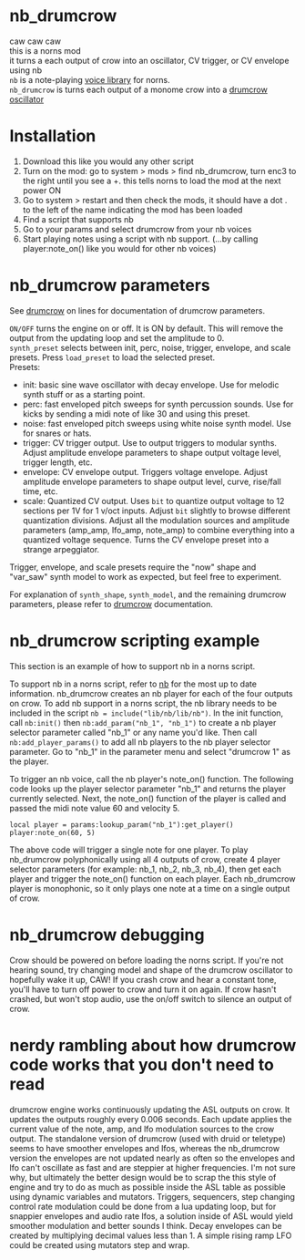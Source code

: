 # nb_drumcrow  
caw caw caw  
this is a norns mod  
it turns a each output of crow into an oscillator, CV trigger, or CV envelope using nb  
`nb` is a note-playing [voice library](https://github.com/sixolet/nb) for norns.  
`nb_drumcrow` is turns each output of a monome crow into a [drumcrow oscillator](https://github.com/entzmingerc/drumcrow)  

# Installation  
1) Download this like you would any other script  
2) Turn on the mod: go to system > mods > find nb_drumcrow, turn enc3 to the right until you see a +. this tells norns to load the mod at the next power ON  
3) Go to system > restart and then check the mods, it should have a dot . to the left of the name indicating the mod has been loaded  
4) Find a script that supports nb  
5) Go to your params and select drumcrow from your nb voices  
6) Start playing notes using a script with nb support. (...by calling player:note_on() like you would for other nb voices)  

# nb_drumcrow parameters
See [drumcrow](https://github.com/entzmingerc/drumcrow) on lines for documentation of drumcrow parameters.  

`ON/OFF` turns the engine on or off. It is ON by default. This will remove the output from the updating loop and set the amplitude to 0.  
`synth_preset` selects between init, perc, noise, trigger, envelope, and scale presets. Press `load_preset` to load the selected preset.  
Presets:  
- init: basic sine wave oscillator with decay envelope. Use for melodic synth stuff or as a starting point.  
- perc: fast enveloped pitch sweeps for synth percussion sounds. Use for kicks by sending a midi note of like 30 and using this preset.  
- noise: fast enveloped pitch sweeps using white noise synth model. Use for snares or hats.  
- trigger: CV trigger output. Use to output triggers to modular synths. Adjust amplitude envelope parameters to shape output voltage level, trigger length, etc.  
- envelope: CV envelope output. Triggers voltage envelope. Adjust amplitude envelope parameters to shape output level, curve, rise/fall time, etc.  
- scale: Quantized CV output. Uses `bit` to quantize output voltage to 12 sections per 1V for 1 v/oct inputs. Adjust `bit` slightly to browse different quantization divisions. Adjust all the modulation sources and amplitude parameters (amp_amp, lfo_amp, note_amp) to combine everything into a quantized voltage sequence. Turns the CV envelope preset into a strange arpeggiator.  

Trigger, envelope, and scale presets require the "now" shape and "var_saw" synth model to work as expected, but feel free to experiment.  

For explanation of `synth_shape`, `synth_model`, and the remaining drumcrow parameters, please refer to [drumcrow](https://github.com/entzmingerc/drumcrow) documentation.  

# nb_drumcrow scripting example  
This section is an example of how to support nb in a norns script.  

To support nb in a norns script, refer to [nb](https://github.com/sixolet/nb) for the most up to date information. nb_drumcrow creates an nb player for each of the four outputs on crow. To add nb support in a norns script, the nb library needs to be included in the script `nb = include("lib/nb/lib/nb")`. In the init function, call `nb:init()` then `nb:add_param("nb_1", "nb_1")` to create a nb player selector parameter called "nb_1" or any name you'd like. Then call `nb:add_player_params()` to add all nb players to the nb player selector parameter. Go to "nb_1" in the parameter menu and select "drumcrow 1" as the player.  

To trigger an nb voice, call the nb player's note_on() function. The following code looks up the player selector parameter "nb_1" and returns the player currently selected. Next, the note_on() function of the player is called and passed the midi note value 60 and velocity 5.  
```
local player = params:lookup_param("nb_1"):get_player()
player:note_on(60, 5)
``` 
The above code will trigger a single note for one player. To play nb_drumcrow polyphonically using all 4 outputs of crow, create 4 player selector parameters (for example: nb_1, nb_2, nb_3, nb_4), then get each player and trigger the note_on() function on each player. Each nb_drumcrow player is monophonic, so it only plays one note at a time on a single output of crow.  

# nb_drumcrow debugging
Crow should be powered on before loading the norns script. If you're not hearing sound, try changing model and shape of the drumcrow oscillator to hopefully wake it up, CAW! If you crash crow and hear a constant tone, you'll have to turn off power to crow and turn it on again. If crow hasn't crashed, but won't stop audio, use the on/off switch to silence an output of crow.  

# nerdy rambling about how drumcrow code works that you don't need to read  
drumcrow engine works continuously updating the ASL outputs on crow. It updates the outputs roughly every 0.006 seconds. Each update applies the current value of the note, amp, and lfo modulation sources to the crow output. The standalone version of drumcrow (used with druid or teletype) seems to have smoother envelopes and lfos, whereas the nb_drumcrow version the envelopes are not updated nearly as often so the envelopes and lfo can't oscillate as fast and are steppier at higher frequencies. I'm not sure why, but ultimately the better design would be to scrap the this style of engine and try to do as much as possible inside the ASL table as possible using dynamic variables and mutators. Triggers, sequencers, step changing control rate modulation could be done from a lua updating loop, but for snappier envelopes and audio rate lfos, a solution inside of ASL would yield smoother modulation and better sounds I think. Decay envelopes can be created by multiplying decimal values less than 1. A simple rising ramp LFO could be created using mutators step and wrap.  
